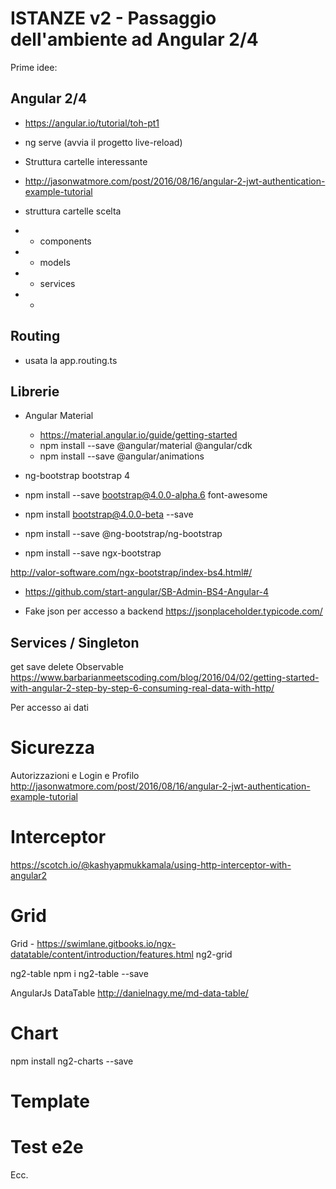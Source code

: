 # ISTANZE v2 - Passaggio dell'ambiente ad Angular 2/4

Prime idee:

## Angular 2/4

- https://angular.io/tutorial/toh-pt1
- ng serve (avvia il progetto live-reload)

- Struttura cartelle interessante
- http://jasonwatmore.com/post/2016/08/16/angular-2-jwt-authentication-example-tutorial

- struttura cartelle scelta
- - components
- - models 
- - services
- - 

## Routing

- usata la app.routing.ts 

## Librerie

- Angular Material 
    - https://material.angular.io/guide/getting-started
    - npm install --save @angular/material @angular/cdk
    - npm install --save @angular/animations

- ng-bootstrap bootstrap 4

- npm install --save bootstrap@4.0.0-alpha.6 font-awesome

- npm install bootstrap@4.0.0-beta --save

- npm install --save @ng-bootstrap/ng-bootstrap

- npm install --save ngx-bootstrap

http://valor-software.com/ngx-bootstrap/index-bs4.html#/

- https://github.com/start-angular/SB-Admin-BS4-Angular-4


- Fake json per accesso a backend https://jsonplaceholder.typicode.com/

## Services / Singleton

get save delete Observable
https://www.barbarianmeetscoding.com/blog/2016/04/02/getting-started-with-angular-2-step-by-step-6-consuming-real-data-with-http/

Per accesso ai dati

# Sicurezza

Autorizzazioni e Login e Profilo
http://jasonwatmore.com/post/2016/08/16/angular-2-jwt-authentication-example-tutorial


# Interceptor

https://scotch.io/@kashyapmukkamala/using-http-interceptor-with-angular2


# Grid

Grid - https://swimlane.gitbooks.io/ngx-datatable/content/introduction/features.html
ng2-grid

ng2-table
npm i ng2-table --save

AngularJs DataTable
http://danielnagy.me/md-data-table/

# Chart

npm install ng2-charts --save

# Template

# Test e2e

Ecc.



